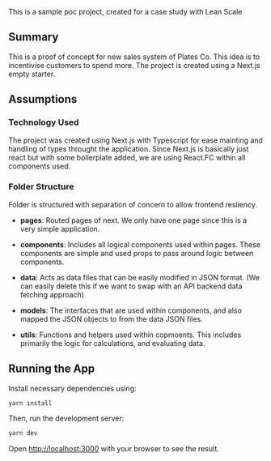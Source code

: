 This is a sample poc project, created for a case study with Lean Scale

## Summary
This is a proof of concept for new sales system of Plates Co. This idea is to incentivise customers to spend more.
The project is created using a Next.js empty starter.

## Assumptions
### Technology Used
The project was created using Next.js with Typescript for ease mainting and handling of types throught the application.
Since Next.js is basically just react but with some boilerplate added, we are using React.FC within all components used.

### Folder Structure
Folder is structured with separation of concern to allow frontend resliency.

- **pages**:
Routed pages of next. We only have one page since this is a very simple application.

- **components**:
Includes all logical components used within pages. These components are simple and used props to pass around logic between components.

- **data**:
Acts as data files that can be easily modified in JSON format. 
(We can easily delete this if we want to swap with an API backend data fetching approach)

- **models**:
The interfaces that are used within components, and also mapped the JSON objects to from the data JSON files.

- **utils**:
Functions and helpers used within copmoents. This includes primarily the logic for calculations, and evaluating data.



## Running the App
Install necessary dependencies using:
```bash
yarn install
```

Then, run the development server:

```bash
yarn dev
```

Open [http://localhost:3000](http://localhost:3000) with your browser to see the result.
